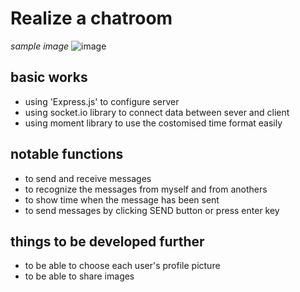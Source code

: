 # Realize a chatroom

*sample image*
![image](https://user-images.githubusercontent.com/80735337/113160102-12b97c80-9235-11eb-82f6-347de3dd92af.png)

## basic works

- using 'Express.js' to configure server
- using socket.io library to connect data between sever and client
- using moment library to use the costomised time format easily
  
## notable functions

- to send and receive messages
- to recognize the messages from myself and from anothers
- to show time when the message has been sent
- to send messages by clicking SEND button or press enter key

## things to be developed further

- to be able to choose each user's profile picture
- to be able to share images